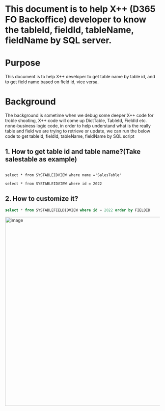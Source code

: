 # This document is to help X++ (D365 FO  Backoffice) developer to know the tableId,  fieldId,  tableName,  fieldName by SQL server.

# Purpose
This document is to help X++ developer to get table name by table id,  and to get field name based on field id, vice versa.   

# Background
The background is sometime when we debug some deeper X++ code for troble shooting, X++ code will come up DictTable,  TableId,  FieldId etc. none-business logic code, in order to help understand what is the really table and field we are trying to retrieve or update,  we can run the below code to get tableId,  fieldId,  tableName,  fieldName by SQL  script <br/>

## 1. How to get table id and table name?(Take salestable as example)<br/>
```

select * from SYSTABLEIDVIEW where name ='SalesTable'

select * from SYSTABLEIDVIEW where id = 2022
```


## 2. How to customize it?<br/>
```sql
select * from SYSTABLEFIELDIDVIEW where id = 2022 order by FIELDID
```
<img width="614" alt="image" src="https://github.com/zhangguanghuib/NewCommerceSDK/assets/14832260/a2ba3dda-0a2e-4dec-af94-7e5fa9ebf5d7">
